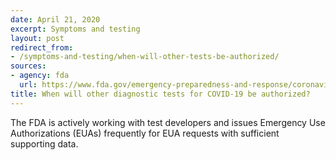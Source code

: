 ```yaml
---
date: April 21, 2020
excerpt: Symptoms and testing
layout: post
redirect_from:
- /symptoms-and-testing/when-will-other-tests-be-authorized/
sources:
- agency: fda
  url: https://www.fda.gov/emergency-preparedness-and-response/coronavirus-disease-2019-covid-19/coronavirus-disease-2019-covid-19-frequently-asked-questions
title: When will other diagnostic tests for COVID-19 be authorized?
---
```


The FDA is actively working with test developers and issues Emergency Use Authorizations (EUAs) frequently for EUA requests with sufficient supporting data.